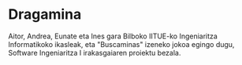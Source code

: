 # Dragamina
Aitor, Andrea, Eunate eta Ines gara Bilboko IITUE-ko Ingeniaritza Informatikoko ikasleak, eta "Buscaminas" izeneko jokoa egingo dugu, Software Ingeniaritza I irakasgaiaren proiektu bezala.
